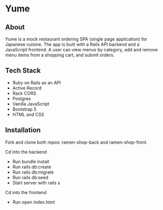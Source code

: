 # Yume 

<h2>About</h2>

Yume is a mock restaurant ordering SPA (single page application) for Japanese cuisine. The app is built with a Rails API backend and a JavaScript frontend. A user can view menus by category, add and remove menu items from a shopping cart, and submit orders. 

<h2>Tech Stack</h2>

- Ruby on Rails as an API
- Active Record
- Rack CORS
- Postgres
- Vanilla JavaScript
- Bootstrap 5 
- HTML and CSS

<h2>Installation</h2>

Fork and clone both repos: ramen-shop-back and ramen-shop-front.

Cd into the backend 
- Run bundle install 
- Run rails db:create 
- Run rails db:migrate 
- Run rails db:seed 
- Start server with rails s 

Cd into the frontend 
- Run open index.html

